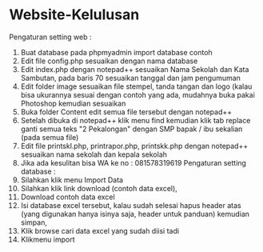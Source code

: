 # Website-Kelulusan
Pengaturan setting web :
1.	Buat database pada phpmyadmin import database contoh 
2.	Edit file config.php sesuaikan dengan nama database 
3.	Edit index.php dengan notepad++ sesuaikan Nama Sekolah dan Kata Sambutan, pada baris 70 sesuaikan tanggal dan jam pengumuman 
4.	Edit folder image sesuaikan file stempel, tanda tangan dan logo (kalau bisa ukurannya sesuai dengan contoh yang ada, mudahnya buka pakai Photoshop kemudian sesuaikan 
5.	Buka folder Content edit semua file tersebut dengan notepad++ 
6.	Setelah dibuka di notepad++ klik menu find kemudian klik tab replace ganti semua teks "2 Pekalongan" dengan SMP bapak / ibu sekalian (pada semua file) 
7.	Edit file printskl.php, printrapor.php, printskk.php dengan notepad++ sesuaikan nama sekolah dan kepala sekolah
8.	Jika ada kesulitan bisa WA ke no : 081578319619 
Pengaturan setting database :
1.	Silahkan klik menu Import Data 
2.	Silahkan klik link download (contoh data excel), 
3.	Download contoh data excel 
4.	Isi database excel tersebut, kalau sudah selesai hapus header atas (yang digunakan hanya isinya saja, header untuk panduan) kemudian simpan, 
5.	Klik browse cari data excel yang sudah diisi tadi 
6.	Klikmenu import 


